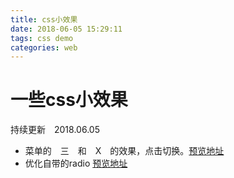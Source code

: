 ```yaml
---
title: css小效果
date: 2018-06-05 15:29:11
tags: css demo
categories: web
---
```

# 一些css小效果

持续更新　2018.06.05

- 菜单的　三　和　X　的效果，点击切换。[预览地址](https://joo-fanchang.github.io/css-demo/01.menu.html)
- 优化自带的radio [预览地址](https://joo-fanchang.github.io/css-demo/02.radio.html)